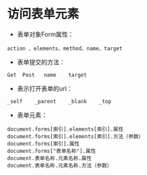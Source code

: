 # 访问表单元素

- 表单对象Form属性：

```
action 、elements、method、name、target  
``` 
  
- 表单提交的方法：

```
Get  Post   name    target           
```

- 表示打开表单的url：

```
_self    _parent    _blank    _top
```

- 表单元素：

```
document.forms[索引].elements[索引].属性  
document.forms[索引].elements[索引].方法（参数）  
document.forms[索引].属性  
document.forms["表单名称"].属性  
document.表单名称.元素名称.属性   
document.表单名称.元素名称.方法（参数）
```
